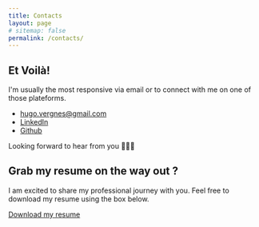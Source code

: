 ```yaml
---
title: Contacts
layout: page
# sitemap: false
permalink: /contacts/
---
```


## Et Voilà!

I'm usually the most responsive via email or to connect with me on one of those plateforms.

- [hugo.vergnes@gmail.com](mailto:hugo.vergnes@gmail.com)
- [LinkedIn](https://www.linkedin.com/in/hugo-vergnes-03a016162/)
- [Github](https://github.com/hugovergnes)

Looking forward to hear from you 🚀🚀🚀


## Grab my resume on the way out ?

I am excited to share my professional journey with you. Feel free to download my resume using the box below.

<div class="resume-button">
  <a href="javascript:void(0);" onclick="downloadFile('/assets/download/resume.pdf')">Download my resume</a>
</div>